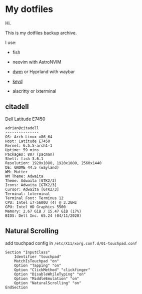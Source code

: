 # My dotfiles
Hi.

This is my dotfiles backup archive.

I use: 

  - fish

  - neovim with AstroNVIM

  - [dwm](https://gitlab.com/fxj9a/dwm) or Hyprland with waybar

  - [keyd](https://github.com/rvaiya/keyd)

  - alacritty or lxterminal
  
## citadell
Dell Latitude E7450

```
adrian@citadell 
--------------- 
OS: Arch Linux x86_64 
Host: Latitude E7450 
Kernel: 6.5.5-arch1-1 
Uptime: 59 mins 
Packages: 807 (pacman) 
Shell: fish 3.6.1 
Resolution: 1920x1080, 1920x1080, 2560x1440 
DE: GNOME 44.5 (wayland) 
WM: Mutter 
WM Theme: Adwaita 
Theme: Adwaita [GTK2/3] 
Icons: Adwaita [GTK2/3] 
Cursor: Adwaita [GTK2/3] 
Terminal: lxterminal 
Terminal Font: Terminus 12 
CPU: Intel i7-5600U (4) @ 3.2GHz 
GPU: Intel HD Graphics 5500 
Memory: 2.67 GiB / 15.47 GiB (17%) 
BIOS: Dell Inc. 65.24 (04/11/2020) 
```


## Natural Scrolling
add touchpad config in `/etc/X11/xorg.conf.d/01-touchpad.conf`

```
Section "InputClass"
    Identifier "touchpad"
    MatchIsTouchpad "on"
    Option "Tapping" "on"
    Option "ClickMethod" "clickfinger"
    Option "DisableWhileTyping" "on"
    Option "MiddleEmulation" "on"
    Option "NaturalScrolling" "on"
EndSection
```
